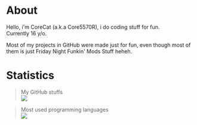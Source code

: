 # About
Hello, i'm CoreCat (a.k.a Core5570R), i do coding stuff for fun.\
Currently 16 y/o.

Most of my projects in GitHub were made just for fun, even though most of\
them is just Friday Night Funkin' Mods Stuff heheh.

# Statistics
> My GitHub stuffs\
![](https://github-readme-stats.vercel.app/api?username=corecathx&show_icons=true&theme=radical)

> Most used programming languages\
![](https://github-readme-stats.vercel.app/api/top-langs/?username=corecathx&layout=compact&show_icons=true&theme=radical)
